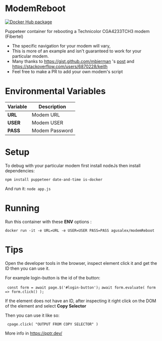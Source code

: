 # ModemReboot

[![Docker Hub package][dockerhub-badge]][dockerhub-link]

[dockerhub-badge]: https://img.shields.io/badge/images%20on-Docker%20Hub-blue.svg
[dockerhub-link]: https://hub.docker.com/repository/docker/agusalex/modem_reboot "Docker Hub Image"

Puppeteer container for rebooting a Technicolor CGA4233TCH3 modem (Fibertel)
 - The specific navigation for your modem will vary, 
 - This is more of an example and isn't guaranteed to work for your particular modem.
 - Many thanks to https://gist.github.com/mbierman 's [post](https://gist.github.com/mbierman/5b3e671fa4e848eec899ff486d0cdc26)
  and https://stackoverflow.com/users/6870228/keith 
 - Feel free to make a PR to add your own modem's script

# Environmental Variables
| Variable |Description  |
|--|--|
|**URL**  | Modem URL |
|**USER**  | Modem USER |
|**PASS**  | Modem Password |
# Setup

To debug with your particular modem first install nodeJs then install dependencies:

```npm install puppeteer date-and-time is-docker  ```

And run it:
```node app.js```

# Running
Run this container  with these **ENV** options : 

```docker run -it -e URL=URL -e USER=USER PASS=PASS agusalex/modemReboot ```
# Tips
Open the developer tools in the browser, inspect element click it and get the ID then you can use it.

For example login-button is the id of the button:

``` const form = await page.$('#login-button');```
   ``` await form.evaluate( form => form.click() ); ```
   
If the element does not have an ID, after inspecting it right click on the DOM of the element and select **Copy Selector**

Then you can use it like so:

``` cpage.click( "OUTPUT FROM COPY SELECTOR" )```

More info in https://pptr.dev/
